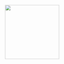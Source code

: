 <div>
    <a href="https://github.com/BNog">
    <img height="180cm" src="https://github-readme-stats.vercel.app/api?username=brunonogueira&show_icons=true&theme=radical"/>
</div>
<div style="display: inline_block"><br>
   <link rel="stylesheet" href="https://cdn.jsdelivr.net/gh/devicons/devicon@v2.13.0/devicon.min.css">
<i class="devicon-javascript-plain"></i>
</div>
